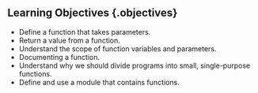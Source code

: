 ## Learning Objectives {.objectives}

*   Define a function that takes parameters.
*   Return a value from a function.
*   Understand the scope of function variables and parameters.
*   Documenting a function.
*   Understand why we should divide programs into small, single-purpose 
    functions.
*   Define and use a module that contains functions.


